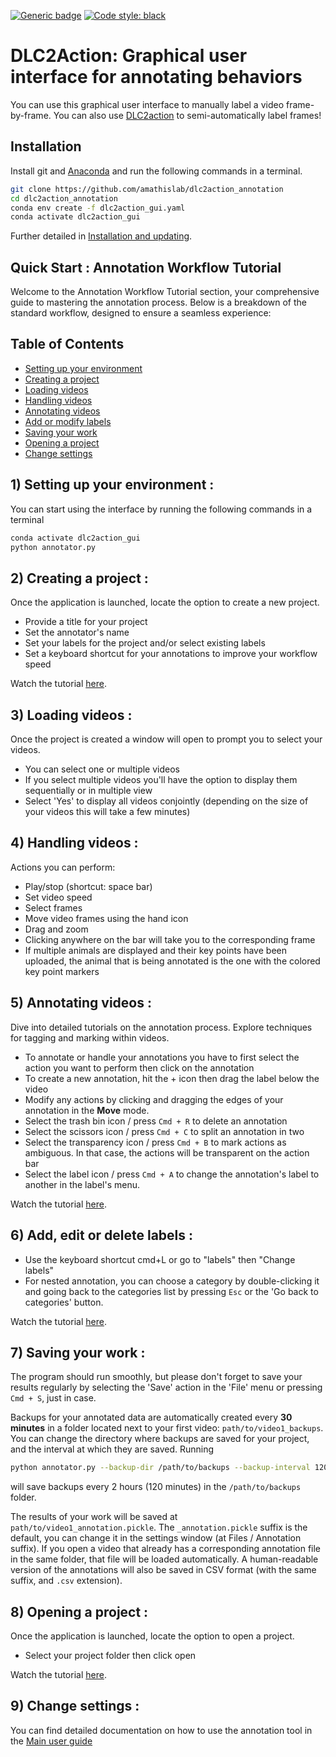 [![Generic badge](https://img.shields.io/badge/Contributions-Welcome-brightgreen.svg)](README.md)
<a href="https://github.com/psf/black"><img alt="Code style: black" src="https://img.shields.io/badge/code%20style-black-000000.svg"></a>

# DLC2Action: Graphical user interface for annotating behaviors

You can use this graphical user interface to manually label a video frame-by-frame. You can also use [DLC2action](https://github.com/amathislab/DLC2action) to semi-automatically label frames! 

## Installation

Install git and [Anaconda](https://docs.anaconda.com/anaconda/install/) and run the following commands in a terminal.
```bash
git clone https://github.com/amathislab/dlc2action_annotation
cd dlc2action_annotation
conda env create -f dlc2action_gui.yaml
conda activate dlc2action_gui
``` 

Further detailed in [Installation and updating](readme_media/installation.md).

## Quick Start : Annotation Workflow Tutorial

Welcome to the Annotation Workflow Tutorial section, your comprehensive guide to mastering the annotation process. Below is a breakdown of the standard workflow, designed to ensure a seamless experience:

## Table of Contents

- [Setting up your environment](#Setting-up-your-environment)
- [Creating a project](#Creating-a-project)
- [Loading videos](#Loading-videos)
- [Handling videos](#Handling-videos)
- [Annotating videos](#Annotating-videos)
- [Add or modify labels](#Add-or-modify-labelss)
- [Saving your work](#Saving-your-work)
- [Opening a project](#Opening-a-project)
- [Change settings](#Change-settings)

## 1) Setting up your environment :

You can start using the interface by running the following commands in a terminal
```bash
conda activate dlc2action_gui
python annotator.py
```

## 2) Creating a project :
Once the application is launched, locate the option to create a new project. 
- Provide a title for your project
- Set the annotator's name
- Set your labels for the project and/or select existing labels
- Set a keyboard shortcut for your annotations to improve your workflow speed

Watch the tutorial [here](https://www.youtube.com/watch?v=iTTREcVEL4U).

## 3) Loading videos :
Once the project is created a window will open to prompt you to select your videos.
- You can select one or multiple videos
- If you select multiple videos you'll have the option to display them sequentially or in multiple view 
- Select 'Yes' to display all videos conjointly (depending on the size of your videos this will take a few minutes)

## 4) Handling videos :
Actions you can perform: 
- Play/stop (shortcut: space bar)
- Set video speed
- Select frames
- Move video frames using the hand icon
- Drag and zoom
- Clicking anywhere on the bar will take you to the corresponding frame
- If multiple animals are displayed and their key points have been uploaded, the animal that is being annotated is the one with the colored key point markers


## 5) Annotating videos :

Dive into detailed tutorials on the annotation process. Explore techniques for tagging and marking within videos.
- To annotate or handle your annotations you have to first select the action you want to perform then click on the annotation
- To create a new annotation, hit the + icon then drag the label below the video 
- Modify any actions by clicking and dragging the edges of your annotation in the **Move** mode.  
- Select the trash bin icon / press `Cmd + R` to delete an annotation
- Select the scissors icon / press `Cmd + C` to split an annotation in two
- Select the transparency icon / press `Cmd + B` to mark actions as ambiguous. In that case, the actions will be transparent on the action bar
- Select the label icon / press `Cmd + A` to change the annotation's label to another in the label's menu.

Watch the tutorial [here](https://www.youtube.com/watch?v=QiTD5HngoVk).

## 6) Add, edit or delete labels :
- Use the keyboard shortcut cmd+L or go to "labels" then "Change labels"
- For nested annotation, you can choose a category by double-clicking it and going back to the categories  list by pressing `Esc` or the 'Go back to categories' button. 

Watch the tutorial [here](https://www.youtube.com/watch?v=yRKC_ppjWbw).

## 7) Saving your work :

The program should run smoothly, but please don't forget to save your results regularly by selecting the 'Save' action in the 'File' menu or pressing `Cmd + S`, just in case.

Backups for your annotated data are automatically created every **30 minutes** in a folder located next to your first video: `path/to/video1_backups`. You can change the directory
where backups are saved for your project, and the interval at which they are saved. 
Running
```bash
python annotator.py --backup-dir /path/to/backups --backup-interval 120
```
will save backups every 2 hours (120 minutes) in the `/path/to/backups` folder.

The results of your work will be saved at `path/to/video1_annotation.pickle`. The `_annotation.pickle` suffix is the default, you can change it in the settings window (at Files / Annotation suffix). If you open a video that already has a corresponding annotation file in the same folder, that file will be loaded automatically. A human-readable version of the annotations will also be saved in CSV format (with the same suffix, and `.csv` extension).

## 8) Opening a project :
Once the application is launched, locate the option to open a project. 
- Select your project folder then click open

Watch the tutorial [here](https://www.youtube.com/watch?v=etsFBnmiadc).

## 9) Change settings :

You can find detailed documentation on how to use the annotation tool in the
[Main user guide](readme_media/userguide.md)
